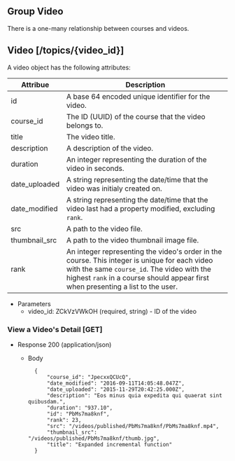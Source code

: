 ## Group Video

There is a one-many relationship between courses and videos. 

## Video [/topics/{video_id}]

A video object has the following attributes:

<table>
    <thead>
        <th>Attribue</th>
        <th>Description</th>
    </thead>
    <tbody>
        <tr>
            <td> id </td>
            <td> A base 64 encoded unique identifier for the video. </td>
        </tr>
        <tr>
            <td> course_id </td>
            <td> The ID (UUID) of the course that the video belongs to. </td>
        </tr>
        <tr>
            <td> title </td>
            <td> The video title. </td>
        </tr>
        <tr>
            <td> description </td>
            <td> A description of the video. </td>
        </tr>
        <tr>
            <td> duration </td>
            <td> An integer representing the duration of the video in seconds.</td>
        </tr>       
        <tr>
            <td> date_uploaded </td>
            <td> A string representing the date/time that the video was initialy created on. </td>
        </tr>
        <tr>
            <td> date_modified </td>
            <td> A string representing the date/time that the video last had a property modified, excluding <code>rank</code>. </td>
        </tr>
        <tr>
            <td> src</td>
            <td> A path to the video file. </td>
        </tr>
        <tr>
            <td> thumbnail_src </td>
            <td> A path to the video thumbnail image file. </td>
        </tr>
         <tr>
            <td> rank </td>
            <td> An integer representing the video's order in the course. This integer is unique for each video with the same <code>course_id</code>. The video with the highest <code>rank</code> in a course should appear first when presenting a list to the user. </td>
        </tr>
    </tbody>
</table>


+ Parameters
    + video_id: ZCkVzVWkOH (required, string) - ID of the video


### View a Video's Detail [GET]

+ Response 200 (application/json)

    + Body

            {
                "course_id": "JpecxxQCUcQ",
                "date_modified": "2016-09-11T14:05:48.047Z",
                "date_uploaded": "2015-11-29T20:42:25.000Z",
                "description": "Eos minus quia expedita qui quaerat sint quibusdam.",
                "duration": "937.10",
                "id": "PbMs7ma8knf",
                "rank": 23,
                "src": "/videos/published/PbMs7ma8knf/PbMs7ma8knf.mp4",
                "thumbnail_src": "/videos/published/PbMs7ma8knf/thumb.jpg",
                "title": "Expanded incremental function"
            }


